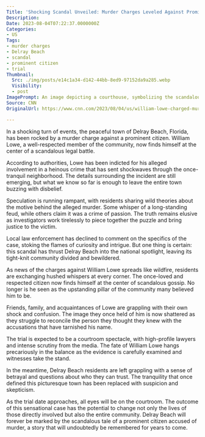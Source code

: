 ```yaml
---
Title: 'Shocking Scandal Unveiled: Murder Charges Leveled Against Prominent Citizen!'
Description: 
Date: 2023-08-04T07:22:37.0000000Z
Categories:
- US
Tags:
- murder charges
- Delray Beach
- scandal
- prominent citizen
- trial
Thumbnail:
  Src: ./img/posts/e14c1a34-d142-44bb-8ed9-97152da9a285.webp
  Visibility:
  - post
ImagePrompt: An image depicting a courthouse, symbolizing the scandalous murder trial that has captured the attention of the community.
Source: CNN
OriginalUrl: https://www.cnn.com/2023/08/04/us/william-lowe-charged-murder-delray-beach-florida/index.html

---
```

In a shocking turn of events, the peaceful town of Delray Beach, Florida, has been rocked by a murder charge against a prominent citizen. William Lowe, a well-respected member of the community, now finds himself at the center of a scandalous legal battle.

According to authorities, Lowe has been indicted for his alleged involvement in a heinous crime that has sent shockwaves through the once-tranquil neighborhood. The details surrounding the incident are still emerging, but what we know so far is enough to leave the entire town buzzing with disbelief.

Speculation is running rampant, with residents sharing wild theories about the motive behind the alleged murder. Some whisper of a long-standing feud, while others claim it was a crime of passion. The truth remains elusive as investigators work tirelessly to piece together the puzzle and bring justice to the victim.

Local law enforcement has declined to comment on the specifics of the case, stoking the flames of curiosity and intrigue. But one thing is certain: this scandal has thrust Delray Beach into the national spotlight, leaving its tight-knit community divided and bewildered.

As news of the charges against William Lowe spreads like wildfire, residents are exchanging hushed whispers at every corner. The once-loved and respected citizen now finds himself at the center of scandalous gossip. No longer is he seen as the upstanding pillar of the community many believed him to be.

Friends, family, and acquaintances of Lowe are grappling with their own shock and confusion. The image they once held of him is now shattered as they struggle to reconcile the person they thought they knew with the accusations that have tarnished his name.

The trial is expected to be a courtroom spectacle, with high-profile lawyers and intense scrutiny from the media. The fate of William Lowe hangs precariously in the balance as the evidence is carefully examined and witnesses take the stand.

In the meantime, Delray Beach residents are left grappling with a sense of betrayal and questions about who they can trust. The tranquility that once defined this picturesque town has been replaced with suspicion and skepticism.

As the trial date approaches, all eyes will be on the courtroom. The outcome of this sensational case has the potential to change not only the lives of those directly involved but also the entire community. Delray Beach will forever be marked by the scandalous tale of a prominent citizen accused of murder, a story that will undoubtedly be remembered for years to come.
